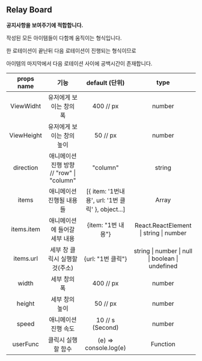  ## Relay Board

**공지사항을 보여주기에 적합합니다.** 

작성된 모든 아이템들이 다함께 움직이는 형식입니다.

한 로테이션이 끝난뒤 다음 로테이션이 진행되는 형식이므로 

아이템의 마지막에서 다음 로테이션 사이에 공백시간이 존재합니다. 

| props name |                   기능                    |                  default (단위)                   |                       type                       |
| :--------: | :---------------------------------------: | :-----------------------------------------------: | :----------------------------------------------: |
| ViewWidht  |          유저에게 보이는 창의 폭          |                     400 // px                     |                      number                      |
| ViewHeight |         유저에게 보이는 창의 높이         |                     50 // px                      |                      number                      |
| direction  | 애니메이션 진행 방향 // "row" \| "column" |                     "column"                      |                      string                      |
|   items    |         애니메이션 진행될 내용들          | [{ item: '1번내용', url: '1번 클릭' }, object...] |                      Array                       |
| items.item |       애니메이션에 들어갈 세부 내용       |                {item: "1번 내용"}                 |      React.ReactElement \| string \| number      |
| items.url  |      세부 창 클릭시 실행할 것(주소)       |                 {url: "1번 클릭"}                 | string \| number \| null \| boolean \| undefined |
|   width    |               세부 창의 폭                |                     400 // px                     |                      number                      |
|   height   |              세부 창의 높이               |                     50 // px                      |                      number                      |
|   speed    |           애니메이션 진행 속도            |                 10 // s (Second)                  |                      number                      |
|  userFunc  |            클릭시 실행할 함수             |               (e) => console.log(e)               |                     Function                     |

